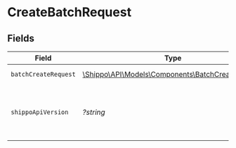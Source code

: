 # CreateBatchRequest


## Fields

| Field                                                                                             | Type                                                                                              | Required                                                                                          | Description                                                                                       | Example                                                                                           |
| ------------------------------------------------------------------------------------------------- | ------------------------------------------------------------------------------------------------- | ------------------------------------------------------------------------------------------------- | ------------------------------------------------------------------------------------------------- | ------------------------------------------------------------------------------------------------- |
| `batchCreateRequest`                                                                              | [\Shippo\API\Models\Components\BatchCreateRequest](../../Models/Components/BatchCreateRequest.md) | :heavy_check_mark:                                                                                | Batch details.                                                                                    |                                                                                                   |
| `shippoApiVersion`                                                                                | *?string*                                                                                         | :heavy_minus_sign:                                                                                | String used to pick a non-default API version to use                                              | 2018-02-08                                                                                        |